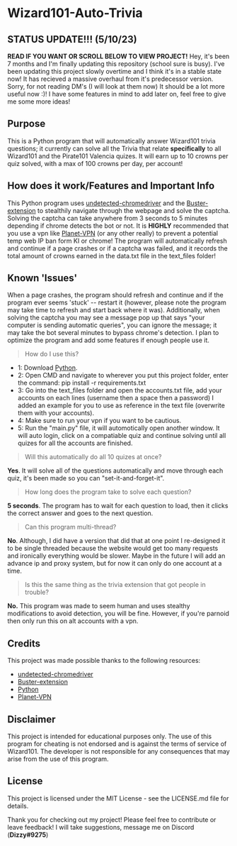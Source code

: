 # Wizard101-Auto-Trivia

## STATUS UPDATE!!! (5/10/23)
**READ IF YOU WANT OR SCROLL BELOW TO VIEW PROJECT!** Hey, it's been 7 months and I'm finally updating this repository (school sure is busy). I've been updating this project slowly overtime and I think it's in a stable state now! It has recieved a massive overhaul from it's predecessor version. Sorry, for not reading DM's (I will look at them now) It should be a lot more useful now :)! I have some features in mind to add later on, feel free to give me some more ideas!
##

## Purpose
This is a Python program that will automatically answer Wizard101 trivia questions; it currently can solve all the Trivia that relate **specifically** to all Wizard101 and the Pirate101 Valencia quizes. It will earn up to 10 crowns per quiz solved, with a max of 100 crowns per day, per account!

## How does it work/Features and Important Info
This Python program uses [undetected-chromedriver](https://github.com/ultrafunkamsterdam/undetected-chromedriver) and the [Buster-extension](https://chrome.google.com/webstore/detail/buster-captcha-solver-for/mpbjkejclgfgadiemmefgebjfooflfhl) to stealthily navigate through the webpage and solve the captcha. Solving the captcha can take anywhere from 3 seconds to 5 minutes depending if chrome detects the bot or not. It is **HIGHLY** recommended that you use a vpn like [Planet-VPN](https://freevpnplanet.com/) (or any other really) to prevent a potential temp web IP ban form KI or chrome! The program will automatically refresh and continue if a page crashes or if a captcha was failed, and it records the total amount of crowns earned in the data.txt file in the text_files folder!

## Known 'Issues'
When a page crashes, the program should refresh and continue and if the program ever seems 'stuck' -- restart it (however, please note the program may take time to refresh and start back where it was). Additionally, when solving the captcha you may see a message pop up that says "your computer is sending automatic queries", you can ignore the message; it may take the bot several minutes to bypass chrome's detection. I plan to optimize the program and add some features if enough people use it.

> How do I use this?

* 1: Download [Python](https://www.python.org/).
* 2: Open CMD and navigate to wherever you put this project folder, enter the command: pip install -r requirements.txt
* 3: Go into the text_files folder and open the accounts.txt file, add your accounts on each lines (username then a space then a password) I added an example for you to use as reference in the text file (overwrite them with your accounts).
* 4: Make sure to run your vpn if you want to be cautious.
* 5: Run the "main.py" file, it will automotically open another window. It will auto login, click on a compatiable quiz and continue solving until all quizes for all the accounts are finished.

> Will this automatically do all 10 quizes at once?

**Yes**. It will solve all of the questions automatically and move through each quiz, it's been made so you can "set-it-and-forget-it".

> How long does the program take to solve each question?

**5 seconds**. The program has to wait for each question to load, then it clicks the correct answer and goes to the next question.

> Can this program multi-thread?

**No**. Although, I did have a version that did that at one point I re-designed it to be single threaded because the website would get too many requests and ironically everything would be slower. Maybe in the future I will add an advance ip and proxy system, but for now it can only do one account at a time.

> Is this the same thing as the trivia extension that got people in trouble?

**No.** This program was made to seem human and uses stealthy modifications to avoid detection, you will be fine. However, if you're parnoid then only run this on alt accounts with a vpn.

## Credits
This project was made possible thanks to the following resources:
* [undetected-chromedriver](https://github.com/ultrafunkamsterdam/undetected-chromedriver)
* [Buster-extension](https://chrome.google.com/webstore/detail/buster-captcha-solver-for/mpbjkejclgfgadiemmefgebjfooflfhl)
* [Python](https://www.python.org/)
* [Planet-VPN](https://freevpnplanet.com/)

## Disclaimer
This project is intended for educational purposes only. The use of this program for cheating is not endorsed and is against the terms of service of Wizard101. The developer is not responsible for any consequences that may arise from the use of this program.

## License
This project is licensed under the MIT License - see the LICENSE.md file for details.

Thank you for checking out my project! Please feel free to contribute or leave feedback! I will take suggestions, message me on Discord (**Dizzy#9275**)
